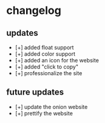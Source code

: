 # changelog 

## updates
- [+] added float support
- [+] added color support
- [+] added an icon for the website
- [+] added "click to copy"
- [+] professionalize the site

## future updates
- [+] update the onion website
- [+] prettify the website

